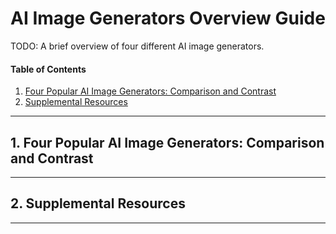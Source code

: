 # AI Image Generators Overview Guide

TODO: A brief overview of four different AI image generators.

#### Table of Contents

1. [Four Popular AI Image Generators: Comparison and Contrast](#fourpop)
2. [Supplemental Resources](#supplemental)

<hr />

## 1. <a name="fourpop">Four Popular AI Image Generators: Comparison and Contrast</a>

<hr />

## 2. <a name="supplemental">Supplemental Resources</a>

<hr />
